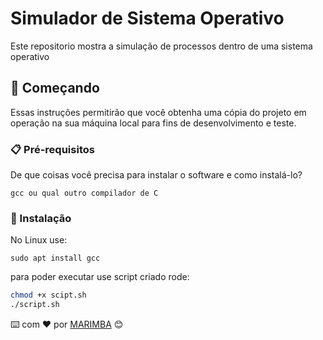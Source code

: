 # Simulador de Sistema Operativo

Este repositorio mostra a simulação de processos dentro de uma sistema operativo

## 🚀 Começando

Essas instruções permitirão que você obtenha uma cópia do projeto em operação na sua máquina local para fins de desenvolvimento e teste.

### 📋 Pré-requisitos

De que coisas você precisa para instalar o software e como instalá-lo?

```
gcc ou qual outro compilador de C
```

### 🔧 Instalação

No Linux use:

```
sudo apt install gcc
```

para poder executar use script criado rode:

```bash
chmod +x scipt.sh
./script.sh
```


⌨️ com ❤️ por [MARIMBA]() 😊
